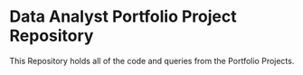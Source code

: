 # Data Analyst Portfolio Project Repository
This Repository holds all of the code and queries from the Portfolio Projects.
